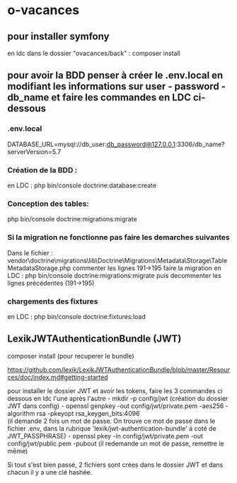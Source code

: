 # o-vacances

## pour installer symfony 
en ldc dans le dossier "ovacances/back" : composer install

## pour avoir la BDD penser à créer le .env.local  en modifiant les informations sur user - password - db_name  et faire les commandes en LDC ci-dessous
### .env.local
DATABASE_URL=mysql://db_user:db_password@127.0.0.1:3306/db_name?serverVersion=5.7

### Création de la BDD : 
en LDC : php bin/console doctrine:database:create

### Conception des tables: 
php bin/console doctrine:migrations:migrate

### Si la migration ne fonctionne pas faire les demarches suivantes
Dans le fichier :
    vendor\doctrine\migrations\lib\Doctrine\Migrations\Metadata\Storage\TableMetadataStorage.php
commenter les lignes 191->195
faire la migration en LDC : php bin/console doctrine:migrations:migrate
puis decommenter les lignes précédentes (191->195)

### chargements des fixtures 
en LDC :
php bin/console doctrine:fixtures:load

## LexikJWTAuthenticationBundle (JWT)
composer install (pour recuperer le bundle)

https://github.com/lexik/LexikJWTAuthenticationBundle/blob/master/Resources/doc/index.md#getting-started

pour installer le dossier JWT et avoir les tokens, faire les 3 commandes ci dessous en ldc l'une après l'autre
    - mkdir -p config/jwt  (création du dossier JWT dans config)
    - openssl genpkey -out config/jwt/private.pem -aes256 -algorithm rsa -pkeyopt rsa_keygen_bits:4096     
        (il demande 2 fois un mot de passe. On trouve ce mot de passe dans le fichier .env, dans la rubrique 'lexik/jwt-authentication-bundle' à coté de JWT_PASSPHRASE)
    - openssl pkey -in config/jwt/private.pem -out config/jwt/public.pem -pubout
        (il redemande un mot de passe, remettre le même)

Si tout s'est bien passé, 2 fichiers sont crées dans le dossier JWT et dans chacun il y a une clé hashée.
